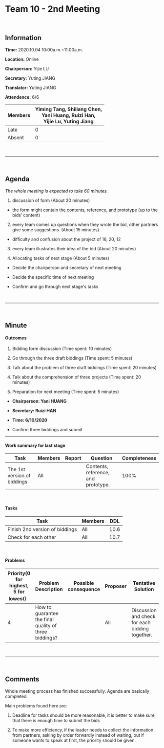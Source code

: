 # Team 10 - 2nd Meeting 

<br>

## Information

**Time:** 2020.10.04 10:00a.m.~11:00a.m.

**Location:**  Online

**Chairperson:**  Yijie LU

**Secretary:**  Yuting JIANG

**Translator:**  Yuting JIANG

**Attendence:** 6/6

| **Members** | **Yiming Tang, Shiliang Chen, <br>Yani Huang, Ruizi Han, <br>Yijie Lu, Yuting Jiang** |
| ----------- | ------------------------------------------------------------ |
| Late        | 0                                                            |
| Absent      | 0                                                            |

<br>

------
<br>

## Agenda

*The whole meeting is expected to take 60 minutes.*

1. discussion of form (About 20 minutes)

- the form might contain the contents, reference, and prototype (up to the bids’ content)

2. every team comes up questions when they wrote the bid, other partners give some suggestions. (About 15 minutes)

- difficulty and confusion about the project of 16, 20, 12

3. every team illustrates their idea of the bid (About 20 minutes)

4. Allocating tasks of next stage (About 5 minutes)

- Decide the chairperson and secretary of next meeting

- Decide the specific time of next meeting

- Confirm and go through next stage's tasks

<br>

------

<br>

## Minute

#### Outcomes

1. Bidding form discussion (Time spent: 10 minutes)

2. Go through the three draft biddings (Time spent: 5 minutes)

3. Talk about the problem of three draft biddings (Time spent: 20 minutes)

4. Talk about the comprehension of three projects (Time spent: 20 minutes)

5. Preparation for next meeting (Time spent: 5 minutes)

- **Chairperson: Yani HUANG** 

- **Secretary: Ruizi HAN** 

- **Time: 6/10/2020** 

- Confirm three biddings and submit

-------


#### Work summary for last stage

| **Task** | **Members** | **Report** | **Question** | **Completeness** |
| -------- | --------- | -------- | -------- | ---------- |
| The 1st version of biddings | All |          | Contents, reference, and prototype. | 100% |

<br>

#### Tasks 

| **Task** | **Members** | **DDL** |
| -------- | ---------- | ------- |
| Finish 2nd version of biddings | All | 10.6 |
| Check for each other | All | 10.7 |

<br>

#### Problems

| **Priority(0 for highest, 5 for lowest）** | **Problem Description** | **Possible consequence** | **Proposer** | **Tentative Solution** | **Expected completion time** |
| -------------------------- | ------------ | ------------ | ---------- | ---------------- | ---------------- |
| 4 | How to guarantee the final  quality of three biddings? |              | All | Discussion and check for each bidding together. | 10.7 |

<br>

-------

<br>

## Comments

Whole meeting process has finished successfully. Agenda are basically completed.

Main problems found here are:

 

1. Deadline for tasks should be more reasonable, it is better to make sure that there is enough time to submit the bids

 

2. To make more efficiency, if the leader needs to collect the information from partners, asking by order forwardly instead of waiting, but if someone wants to speak at first, the priority should be given.




